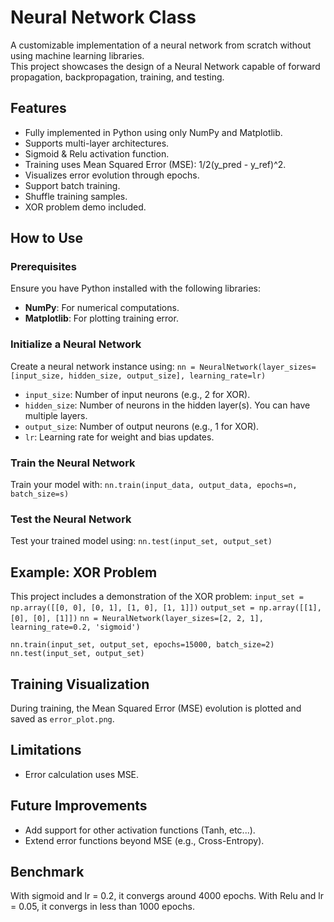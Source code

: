 # Neural Network Class

A customizable implementation of a neural network from scratch without using machine learning libraries.  
This project showcases the design of a Neural Network capable of forward propagation, backpropagation, training, and testing.

## Features
- Fully implemented in Python using only NumPy and Matplotlib.
- Supports multi-layer architectures.
- Sigmoid & Relu activation function.
- Training uses Mean Squared Error (MSE): 1/2(y_pred - y_ref)^2.
- Visualizes error evolution through epochs.
- Support batch training.
- Shuffle training samples.
- XOR problem demo included.

## How to Use

### Prerequisites
Ensure you have Python installed with the following libraries:
- **NumPy**: For numerical computations.
- **Matplotlib**: For plotting training error.

### Initialize a Neural Network
Create a neural network instance using:
`nn = NeuralNetwork(layer_sizes=[input_size, hidden_size, output_size], learning_rate=lr)`
- `input_size`: Number of input neurons (e.g., 2 for XOR).
- `hidden_size`: Number of neurons in the hidden layer(s). You can have multiple layers.
- `output_size`: Number of output neurons (e.g., 1 for XOR).
- `lr`: Learning rate for weight and bias updates.

### Train the Neural Network
Train your model with:
`nn.train(input_data, output_data, epochs=n, batch_size=s)`

### Test the Neural Network
Test your trained model using:
`nn.test(input_set, output_set)`

## Example: XOR Problem
This project includes a demonstration of the XOR problem:
`input_set = np.array([[0, 0], [0, 1], [1, 0], [1, 1]])`
`output_set = np.array([[1], [0], [0], [1]])`
`nn = NeuralNetwork(layer_sizes=[2, 2, 1], learning_rate=0.2, 'sigmoid')`

`nn.train(input_set, output_set, epochs=15000, batch_size=2)`
`nn.test(input_set, output_set)`

## Training Visualization
During training, the Mean Squared Error (MSE) evolution is plotted and saved as `error_plot.png`.

## Limitations
- Error calculation uses MSE.

## Future Improvements
- Add support for other activation functions (Tanh, etc...).
- Extend error functions beyond MSE (e.g., Cross-Entropy).

## Benchmark
With sigmoid and lr = 0.2, it convergs around 4000 epochs.
With Relu and lr = 0.05, it convergs in less than 1000 epochs.